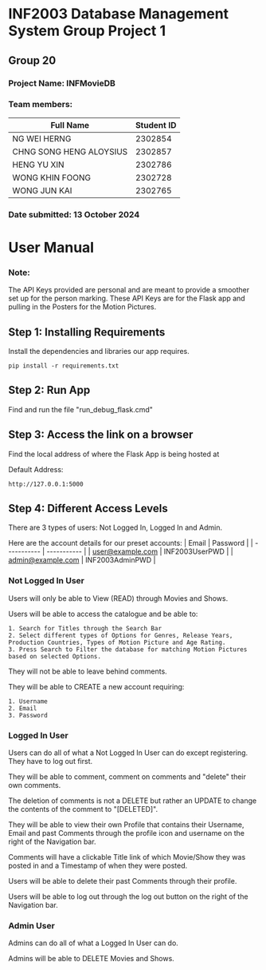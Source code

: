 # INF2003 Database Management System Group Project 1
## Group 20
### Project Name: INFMovieDB
### Team members:
| Full Name | Student ID |
| ----------- | ----------- |
| NG WEI HERNG  | 2302854 |
| CHNG SONG HENG ALOYSIUS | 2302857 |
|HENG YU XIN | 2302786 |
| WONG KHIN FOONG | 2302728 |
| WONG JUN KAI | 2302765 |

### Date submitted: 13 October 2024

# User Manual
### Note:
The API Keys provided are personal and are meant to provide a smoother set up for the person marking. These API Keys are for the Flask app and pulling in the Posters for the Motion Pictures.

## Step 1: Installing Requirements
Install the dependencies and libraries our app requires.
```
pip install -r requirements.txt
```

## Step 2: Run App
Find and run the file "run_debug_flask.cmd"

## Step 3: Access the link on a browser
Find the local address of where the Flask App is being hosted at

Default Address:
```
http://127.0.0.1:5000
```

## Step 4: Different Access Levels
There are 3 types of users: Not Logged In, Logged In and Admin.

Here are the account details for our preset accounts:
| Email | Password |
| ----------- | ----------- |
| user@example.com | INF2003UserPWD |
| admin@example.com | INF2003AdminPWD |

### Not Logged In User
Users will only be able to View (READ) through Movies and Shows.

Users will be able to access the catalogue and be able to:

    1. Search for Titles through the Search Bar
    2. Select different types of Options for Genres, Release Years, Production Countries, Types of Motion Picture and Age Rating.
    3. Press Search to Filter the database for matching Motion Pictures based on selected Options.

They will not be able to leave behind comments.

They will be able to CREATE a new account requiring:

    1. Username
    2. Email
    3. Password

### Logged In User
Users can do all of what a Not Logged In User can do except registering. They have to log out first.

They will be able to comment, comment on comments and "delete" their own comments. 

The deletion of comments is not a DELETE but rather an UPDATE to change the contents of the comment to "[DELETED]".

They will be able to view their own Profile that contains their Username, Email and past Comments through the profile icon and username on the right of the Navigation bar.

Comments will have a clickable Title link of which Movie/Show they was posted in and a Timestamp of when they were posted.

Users will be able to delete their past Comments through their profile.

Users will be able to log out through the log out button on the right of the Navigation bar.

### Admin User
Admins can do all of what a Logged In User can do.

Admins will be able to DELETE Movies and Shows.
